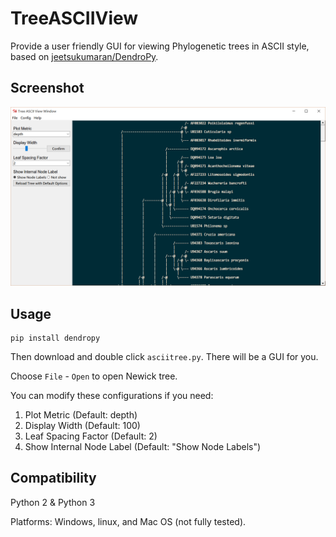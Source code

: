 TreeASCIIView
=============
Provide a user friendly GUI for viewing Phylogenetic trees in ASCII style,
based on [jeetsukumaran/DendroPy](https://github.com/jeetsukumaran/DendroPy).

Screenshot
----------
![TreeASCIIView](./data/screenshot2.png)

Usage
-----

    pip install dendropy

Then download and double click `asciitree.py`. There will be a GUI for you.

Choose `File` - `Open` to open Newick tree.

You can modify these configurations if you need:

1. Plot Metric (Default: depth)
2. Display Width (Default: 100)
3. Leaf Spacing Factor (Default: 2)
4. Show Internal Node Label (Default: "Show Node Labels")


Compatibility
-------------
Python 2 & Python 3

Platforms: Windows, linux, and Mac OS (not fully tested).
